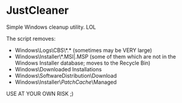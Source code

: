 # JustCleaner
Simple Windows cleanup utility. LOL

The script removes:

- Windows\\Logs\CBS\\\*.\* (sometimes may be VERY large)
- Windows\\Installer\\\*.MSI|.MSP (some of them which are not in the Windows Installer database; moves to the Recycle Bin)
- Windows\\Downloaded Installations
- Windows\\SoftwareDistribution\\Download
- Windows\\Installer\\$PatchCache$\\Managed

USE AT YOUR OWN RISK ;)
